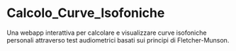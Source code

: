 # Calcolo_Curve_Isofoniche
Una webapp interattiva per calcolare e visualizzare curve isofoniche personali attraverso test audiometrici basati sui principi di Fletcher-Munson.
